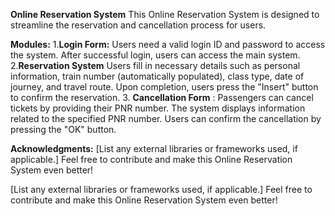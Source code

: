 **Online Reservation System**
   This Online Reservation System is designed to streamline the reservation and cancellation process for users.
   
**Modules:**
  1.__Login Form:__
       Users need a valid login ID and password to access the system.
       After successful login, users can access the main system.
  2.__Reservation System__
       Users fill in necessary details such as personal information, train number (automatically populated), class type, date of journey, and travel route.
       Upon completion, users press the "Insert" button to confirm the reservation.
  3. __Cancellation Form__ :
       Passengers can cancel tickets by providing their PNR number.
       The system displays information related to the specified PNR number.
       Users can confirm the cancellation by pressing the "OK" button.


**Acknowledgments:**
[List any external libraries or frameworks used, if applicable.]
Feel free to contribute and make this Online Reservation System even better!














[List any external libraries or frameworks used, if applicable.]
Feel free to contribute and make this Online Reservation System even better!
